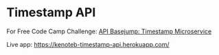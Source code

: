 # Timestamp API
For Free Code Camp Challenge: [API Basejump: Timestamp Microservice](http://www.freecodecamp.com/challenges/basejump-timestamp-microservice)

Live app: https://kenoteb-timestamp-api.herokuapp.com/
